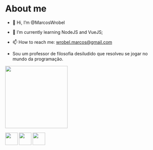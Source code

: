 # About me 

- 👋 Hi, I’m @MarcosWrobel
- 🌱 I’m currently learning NodeJS and VueJS;
- 📫 How to reach me: wrobel.marcos@gmail.com
 
 
- Sou um professor de filosofia desiludido que resolveu se jogar no mundo da programação.
 <img src="https://media1.giphy.com/media/lQPHNPMPZ7tcIwseGn/giphy.gif?cid=790b76114456e9ecd407d055fdcb29d9fb252a3bcf897b99&rid=giphy.gif&ct=g" width=200 height=200 />

<img src="https://cdn.jsdelivr.net/gh/devicons/devicon/icons/javascript/javascript-original.svg" width=40 height=40 /> <img src="https://cdn.jsdelivr.net/gh/devicons/devicon/icons/vuejs/vuejs-original-wordmark.svg"  width=40 height=40/> <img src="https://cdn.jsdelivr.net/gh/devicons/devicon/icons/nodejs/nodejs-original-wordmark.svg" width=40 height=40 />
    
          


           
          
         

<!---
MarcosWrobel/MarcosWrobel is a ✨ special ✨ repository because its `README.md` (this file) appears on your GitHub profile.
You can click the Preview link to take a look at your changes.
--->
